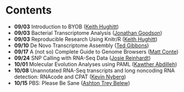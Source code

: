 Contents
========
* **09/03** Introduction to BYOB ([Keith Hughitt](https://github.com/khughitt))
* **09/03** Bacterial Transcriptome Analysis ([Jonathan Goodson](https://github.com/jgoodson))
* **09/03** Reproducible Research Using Knitr/R ([Keith Hughitt](https://github.com/khughitt))
* **09/10** De Novo Transcriptome Assembly ([Ted Gibbons](https://github.com/trgibbons))
* **09/17** A (not so) Complete Guide to Genome Browsers ([Matt Conte](https://github.com/conte1))
* **09/24** SNP Calling with RNA-Seq Data ([Josie Reinhardt](https://github.com/JosieReinhardt))
* **10/01** Molecular Evolution Analyses using PAML ([Kawther Abdilleh](https://github.com/kabdilleh))
* **10/08** Unannotated RNA-Seq transcripts and long noncoding RNA detection: RNAcode and CPAT ([Kevin Nyberg](https://github.com/kevingnyberg))
* **10/15** PBS: Please Be Sane ([Ashton Trey Belew](https://github.com/abelew))

